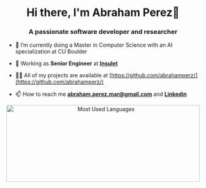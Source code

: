 <h1 align="center">Hi there, I'm Abraham Perez👋</h1>
<h3 align="center">A passionate software developer and researcher</h3>

- 🌱 I’m currently doing a Master in Computer Science with an AI specialization at CU Boulder
  
- 📄 Working as **Senior Engineer** at **[Insulet](https://www.insulet.com/)**

- 👨‍💻 All of my projects are available at [https://github.com/abrahamperz/](https://github.com/abrahamperz/)

- 📫 How to reach me **abraham.perez.mar@gmail.com** and **[Linkedin](https://github.com/abrahamperz/)**

<p align="center">
  <img 
    src="https://github-readme-stats.vercel.app/api/top-langs/?username=abrahamperz&layout=default&hide=jupyter%20notebook&langs_count=8" 
    alt="Most Used Languages" 
    width="100%" 
    style="max-height: 200px;" />
</p>
